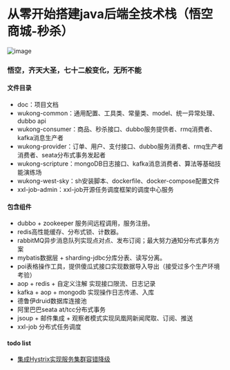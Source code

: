 # 从零开始搭建java后端全技术栈（悟空商城-秒杀）
![image](https://github.com/mambo-wang/WuKong/blob/master/doc/wukong.jpg)
### 悟空，齐天大圣，七十二般变化，无所不能
#### 文件目录
- doc：项目文档
- wukong-common：通用配置、工具类、常量类、model、统一异常处理、dubbo api
- wukong-consumer：商品、秒杀接口、dubbo服务提供者、rmq消费者、kafka消息生产者
- wukong-provider：订单、用户、支付接口、dubbo服务消费者、rmq生产者消费者、seata分布式事务发起者
- wukong-scripture：mongoDB日志接口、kafka消息消费者、算法等基础技能演练场
- wukong-west-sky：sh安装脚本、dockerfile、docker-compose配置文件
- xxl-job-admin：xxl-job开源任务调度框架的调度中心服务
#### 包含组件
- dubbo + zookeeper 服务间远程调用，服务注册。
- redis高性能缓存、分布式锁、计数器。
- rabbitMQ异步消息队列实现点对点、发布订阅；最大努力通知分布式事务方案
- mybatis数据层 + sharding-jdbc分库分表、读写分离。
- poi表格操作工具，提供傻瓜式接口实现数据导入导出（接受过多个生产环境考验）
- aop + redis + 自定义注解 实现接口限流、日志记录
- kafka + aop + mongodb 实现操作日志传递、入库
- 德鲁伊druid数据库连接池
- 阿里巴巴seata  at/tcc分布式事务
- jsoup + 邮件集成 + 观察者模式实现凤凰网新闻爬取、订阅、推送
- xxl-job 分布式任务调度
#### todo list
- [集成Hystrix实现服务集群容错降级](https://www.bilibili.com/video/BV1zt411M7pF?p=23)


